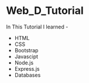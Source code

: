 # Web_D_Tutorial

In This Tutorial I learned -

* HTML
* CSS 
* Bootstrap
* Javascipt
* Node.js
* Express.js
* Databases

